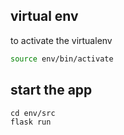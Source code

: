 ## virtual env
to activate the virtualenv
 ```sh
 source env/bin/activate
 ```

## start the app
```
cd env/src
flask run
```